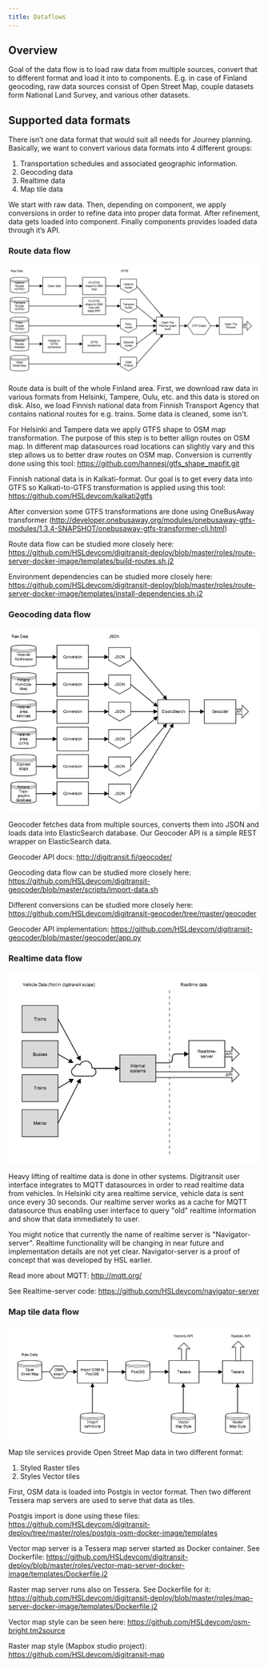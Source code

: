 ```yaml
---
title: Dataflows
---
```


## Overview 
Goal of the data flow is to load raw data from multiple sources, convert that to different format and load it into to components. E.g. in case of Finland geocoding, raw data sources consist of Open Street Map, couple datasets form National Land Survey, and various other datasets.

## Supported data formats
There isn’t one data format that would suit all needs for Journey planning. Basically, we want to convert various data formats into 4 different groups:

1. Transportation schedules and associated geographic information.
2. Geocoding data
3. Realtime data
4. Map tile data

We start with raw data. Then, depending on component, we apply conversions in order to refine data into proper data format. After refinement, data gets loaded into component. Finally components provides loaded data through it’s API.

### Route data flow

![Route data flow](./route_dataflow.png)

Route data is built of the whole Finland area. First, we download raw data in various formats from Helsinki, Tampere, Oulu, etc. and this data is stored on disk. Also, we load Finnish national data from Finnish Transport Agency that contains national routes for e.g. trains. Some data is cleaned, some isn't. 

For Helsinki and Tampere data we apply GTFS shape to OSM map transformation. The purpose of this step is to better allign routes on OSM map. In different map datasources road locations can slightly vary and this step allows us to better draw routes on OSM map. Conversion is currently done using this tool: https://github.com/hannesj/gtfs_shape_mapfit.git

Finnish national data is in Kalkati-format. Our goal is to get every data into GTFS so Kalkati-to-GTFS transformation is applied using this tool: https://github.com/HSLdevcom/kalkati2gtfs

After conversion some GTFS transformations are done using OneBusAway transformer (http://developer.onebusaway.org/modules/onebusaway-gtfs-modules/1.3.4-SNAPSHOT/onebusaway-gtfs-transformer-cli.html)

Route data flow can be studied more closely here:
https://github.com/HSLdevcom/digitransit-deploy/blob/master/roles/route-server-docker-image/templates/build-routes.sh.j2

Environment dependencies can be studied more closely here:
https://github.com/HSLdevcom/digitransit-deploy/blob/master/roles/route-server-docker-image/templates/install-dependencies.sh.j2

### Geocoding data flow

![Geocoding data flow](./geocoder_dataflow.png)

Geocoder fetches data from multiple sources, converts them into JSON and loads data into ElasticSearch database. Our Geocoder API is a simple REST wrapper on ElasticSearch data. 

Geocoder API docs:
http://digitransit.fi/geocoder/

Geocoding data flow can be studied more closely here:
https://github.com/HSLdevcom/digitransit-geocoder/blob/master/scripts/import-data.sh

Different conversions can be studied more closely here:
https://github.com/HSLdevcom/digitransit-geocoder/tree/master/geocoder

Geocoder API implementation:
https://github.com/HSLdevcom/digitransit-geocoder/blob/master/geocoder/app.py

### Realtime data flow

![Realtime data flow](./realtime_dataflow.png)

Heavy lifting of realtime data is done in other systems. Digitransit user interface integrates to MQTT datasources in order to read realtime data from vehicles. In Helsinki city area realtime service, vehicle data is sent once every 30 seconds. Our realtime server works as a cache for MQTT datasource thus enabling user interface to query "old" realtime information and show that data immediately to user.

You might notice that currently the name of realtime server is "Navigator-server". Realtime functionality will be changing in near future and implementation details are not yet clear. Navigator-server is a proof of concept that was developed by HSL earlier.

Read more about MQTT:
http://mqtt.org/

See Realtime-server code:
https://github.com/HSLdevcom/navigator-server

### Map tile data flow

![Map tile data flow](./map_dataflow.png)

Map tile services provide Open Street Map data in two different format: 

1. Styled Raster tiles
2. Styles Vector tiles

First, OSM data is loaded into Postgis in vector format. Then two different Tessera map servers are used to serve that data as tiles.

Postgis import is done using these files:
https://github.com/HSLdevcom/digitransit-deploy/tree/master/roles/postgis-osm-docker-image/templates

Vector map server is a Tessera map server started as Docker container. See Dockerfile:
https://github.com/HSLdevcom/digitransit-deploy/blob/master/roles/vector-map-server-docker-image/templates/Dockerfile.j2

Raster map server runs also on Tessera. See Dockerfile for it:
https://github.com/HSLdevcom/digitransit-deploy/blob/master/roles/map-server-docker-image/templates/Dockerfile.j2

Vector map style can be seen here:
https://github.com/HSLdevcom/osm-bright.tm2source

Raster map style (Mapbox studio project):
https://github.com/HSLdevcom/digitransit-map

